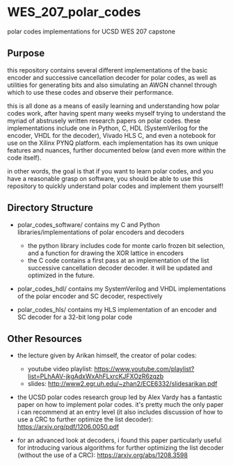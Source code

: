 # WES_207_polar_codes
polar codes implementations for UCSD WES 207 capstone

## Purpose 
this repository contains several different implementations of the basic encoder and successive cancellation decoder for polar codes, as well as utilities for generating bits and also simulating an AWGN channel through which to use these codes and observe their performance. 

this is all done as a means of easily learning and understanding how polar codes work, after having spent many weeks myself trying to understand the myriad of abstrusely written research papers on polar codes. these implementations include one in Python, C, HDL (SystemVerilog for the encoder, VHDL for the decoder), Vivado HLS C, and even a notebook for use on the Xilinx PYNQ platform. each implementation has its own unique features and nuances, further documented below (and even more within the code itself).

in other words, the goal is that if you want to learn polar codes, and you have a reasonable grasp on software, you should be able to use this repository to quickly understand polar codes and implement them yourself!

## Directory Structure
 - polar_codes_software/ contains my C and Python libraries/implementations of polar encoders and decoders
   - the python library includes code for monte carlo frozen bit selection, and a function for drawing the XOR lattice in encoders
   - the C code contains a first pass at an implementation of the list successive cancellation decoder decoder. it will be updated and optimized in the future.
   
 - polar_codes_hdl/ contains my SystemVerilog and VHDL implementations of the polar encoder and SC decoder, respectively

 - polar_codes_hls/ contains my HLS implementation of an encoder and SC decoder for a 32-bit long polar code

## Other Resources
 - the lecture given by Arikan himself, the creator of polar codes: 
   - youtube video playlist: https://www.youtube.com/playlist?list=PLhAAV-jkgAdxWxAhFLxrcKJFXOzR6zqzb
   - slides: http://www2.egr.uh.edu/~zhan2/ECE6332/slidesarikan.pdf
   
 - the UCSD polar codes research group led by Alex Vardy has a fantastic paper on how to implement polar codes. it's pretty much the only paper i can recommend at an entry level (it also includes discussion of how to use a CRC to further optimize the list decoder): https://arxiv.org/pdf/1206.0050.pdf

 - for an advanced look at decoders, i found this paper particularly useful for introducing various algorithms for further optimizing the list decoder (without the use of a CRC): https://arxiv.org/abs/1208.3598
